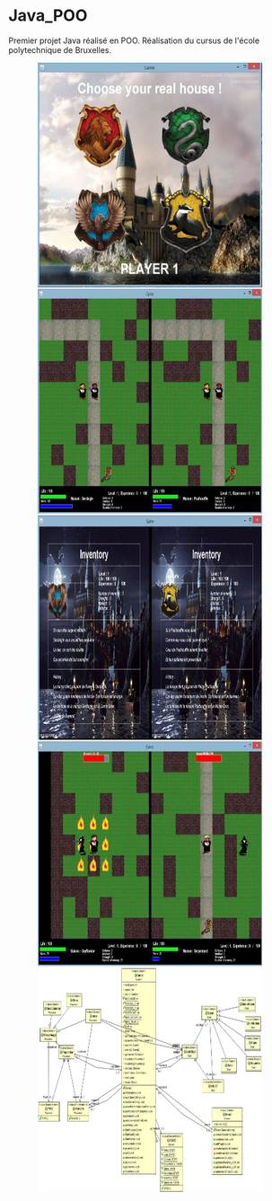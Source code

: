 # Java_POO

Premier projet Java réalisé en POO. Réalisation du cursus de l'école polytechnique de Bruxelles.

<p align="center">
    <img src="/screenshot/screen00.jpg" width="400px" height="400"</img>
    <img src="/screenshot/screen01.jpg" width="400px" height="400"</img>
    <img src="/screenshot/screen02.jpg" width="400px" height="400"</img>
    <img src="/screenshot/screen03.jpg" width="400px" height="400"</img>
    <img src="/screenshot/screen04.jpg" width="400px" height="400"</img> 
</p>
